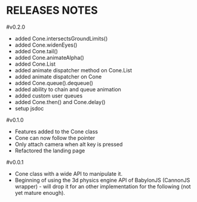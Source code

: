 RELEASES NOTES
==============

#v0.2.0

* added Cone.intersectsGroundLimits()
* added Cone.widenEyes()
* added Cone.tail()
* added Cone.animateAlpha()
* added Cone.List
* added animate dispatcher method on Cone.List
* added animate dispatcher on Cone
* added Cone.queue().dequeue()
* added ability to chain and queue animation
* added custom user queues
* added Cone.then() and Cone.delay()
* setup jsdoc

#v0.1.0

* Features added to the Cone class
* Cone can now follow the pointer
* Only attach camera when alt key is pressed
* Refactored the landing page

#v0.0.1

* Cone class with a wide API to manipulate it.
* Beginning of using the 3d physics engine API of BabylonJS (CannonJS wrapper) - will drop it for an other implementation for the following (not yet mature enough).
